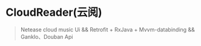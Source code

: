 # CloudReader(云阅)

> Netease cloud music Ui && Retrofit + RxJava + Mvvm-databinding && GankIo、Douban Api 
